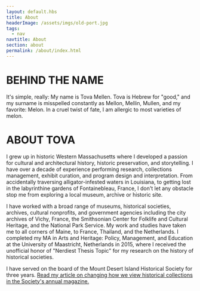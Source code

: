 ```yaml
--- 
layout: default.hbs
title: About
headerImage: /assets/imgs/old-port.jpg
tags:
  - nav
navtitle: About
section: about
permalink: /about/index.html
--- 
```


# BEHIND THE NAME

It's simple, really: My name is Tova Mellen. Tova is Hebrew for "good," and my surname is misspelled constantly as Mellon, Mellin, Mullen, and my favorite: Melon. In a cruel twist of fate, I am allergic to most varieties of melon.


# ABOUT TOVA

I grew up in historic Western Massachusetts where I developed a passion for cultural and architectural history, historic preservation, and storytelling. I have over a decade of experience performing research, collections management, exhibit curation, and program design and interpretation. From accidentally traversing alligator-infested waters in Louisiana, to getting lost in the labyrinthine gardens of Fontainebleau, France, I don't let any obstacle stop me from exploring a local museum, archive or historic site.

I have worked with a broad range of museums, historical societies, archives, cultural nonprofits, and government agencies including the city archives of Vichy, France, the Smithsonian Center for Folklife and Cultural Heritage, and the National Park Service. My work and studies have taken me to all corners of Maine, to France, Thailand, and the Netherlands. I completed my MA in Arts and Heritage: Policy, Management, and Education at the University of Maastricht, Netherlands in 2015, where I received the unofficial honor of "Nerdiest Thesis Topic" for my research on the history of historical societies.

I have served on the board of the Mount Desert Island Historical Society for three years. [Read my article on changing how we view historical collections in the Society's annual magazine.](/assets/vault/Mellen_Holdings-to-Beholdings.pdf)
